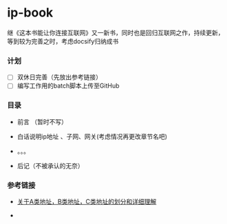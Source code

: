 # ip-book
继《这本书能让你连接互联网》又一新书，同时也是回归互联网之作，持续更新，等到较为完善之时，考虑docsify归纳成书

### 计划

* [ ] 双休日完善（先放出参考链接）
* [ ] 编写工作用的batch脚本上传至GitHub

### 目录

* 前言 （暂时不写）

* 白话说明ip地址 、子网、网关(考虑情况再更改章节名吧)
* 。。。
* 后记（不被承认的无奈）


### 参考链接

* [关于A类地址，B类地址，C类地址的划分和详细理解](https://blog.csdn.net/qq_40160605/article/details/84667066)

* []()
